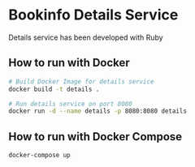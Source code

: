# Bookinfo Details Service

Details service has been developed with Ruby

## How to run with Docker

```bash
# Build Docker Image for details service
docker build -t details .

# Run details service on port 8080
docker run -d --name details -p 8080:8080 details
```

## How to run with Docker Compose

```bash
docker-compose up
```
